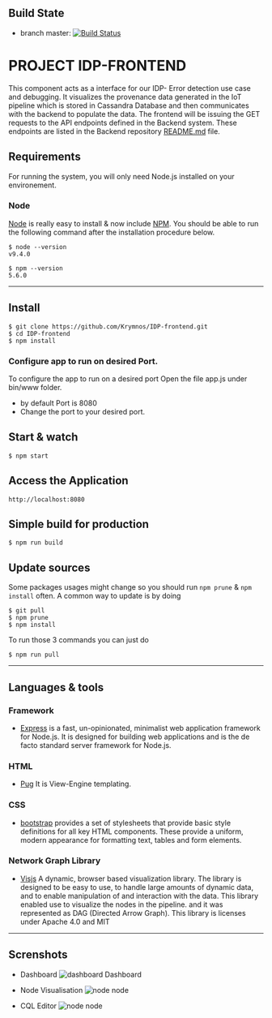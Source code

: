 ## Build State

* branch master: [![Build Status](https://travis-ci.org/Krymnos/IDP-frontend.svg?branch=master)](https://travis-ci.org/Krymnos/IDP-frontend)

# PROJECT IDP-FRONTEND

This component acts as a interface for our IDP- Error detection use case and debugging. It visualizes the provenance data generated in the IoT pipeline which is stored in Cassandra Database and then communicates with the backend to populate the data. The frontend will be issuing the GET requests to the API endpoints defined in the Backend system. These endpoints are listed in the Backend repository [README.md](https://github.com/Krymnos/IDP-backend) file.

## Requirements

For running the system, you will only need Node.js installed on your environement.

### Node

[Node](http://nodejs.org/) is really easy to install & now include [NPM](https://npmjs.org/).
You should be able to run the following command after the installation procedure
below.

    $ node --version
    v9.4.0

    $ npm --version
    5.6.0
---
## Install

    $ git clone https://github.com/Krymnos/IDP-frontend.git
    $ cd IDP-frontend
    $ npm install

### Configure app to run on desired Port.

To configure the app to run on a desired port
Open the file app.js under bin/www folder.

- by default Port is 8080
- Change the port to your desired port.

## Start & watch

    $ npm start
    
## Access the Application

    http://localhost:8080

## Simple build for production

    $ npm run build

## Update sources

Some packages usages might change so you should run `npm prune` & `npm install` often.
A common way to update is by doing

    $ git pull
    $ npm prune
    $ npm install

To run those 3 commands you can just do

    $ npm run pull

---

## Languages & tools

### Framework
- [Express](https://expressjs.com/) is a fast, un-opinionated, minimalist web application framework for Node.js. It is designed for building web applications and is the de facto standard server framework for Node.js.
### HTML

- [Pug](https://pugjs.org/) It is View-Engine templating.

### CSS

- [bootstrap](https://getbootstrap.com/) provides a set of stylesheets that provide basic style definitions for all key HTML components. These provide a uniform, modern appearance for formatting text, tables and form elements.

### Network Graph Library

- [Visjs](http://visjs.org/) A dynamic, browser based visualization library. The library is designed to be easy to use, to handle large amounts of dynamic data, and to enable manipulation of and interaction with the data. This library enabled use to visualize the nodes in the pipeline. and it was represented as DAG (Directed Arrow Graph). This library is licenses under Apache 4.0 and MIT

---
## Screnshots
 - Dashboard
 ![dashboard Dashboard](https://lh3.googleusercontent.com/HMZ9-ltqapKs0AR7U1gAgGTbzI5qc7A9ItoY3D6jqv7Ze_lp28BqqB6uawTY1yr_5oRy7FQAsH8xJ40oRVK0nv5H_v60c5Y1IBwGe9LIvIaZ7KcI0_iu9e9Jtv4wwZwhS6C_7aN4wvgThvcQSHilcrAMuOTpJe30KEqxUhg_4yIiNqXF3bYeZDOOV62JWSU0qDPfvMH8aozhQ4WQjYRPaGBSn1KjObbf1nuV3_LHXHfCyNfavoMeLxQmQbxZLuASnxjrvDLEq7GCqV03v_9UfOd8FWGghgGvpgnyMa5v8j4D3zHZQBtKKfpP_ezBbPTwsdujo-3-jfbcZ0BpDdYYQRx3QpBzfqkE7EP6IzmQaoSjOJIdGr0AHtVnU227vUsgFsa4Gjb4pz4ewCFUKxVG4uBD8cE8Pq5YgPNrryMuZ1VlL8hGDa6QyBLzupjMiBtSE1xG0qQAO2_wzVskUBoxU9BK0s306PuUM7my69t8vVyOD3U2Hl9khuG7Sd1bdRROIWjin_q-vsVtovP1kiEQo-CwXMNW-L2LqZV6sci6qWshaw0mgfCIdf_ICLkS-nMvqLyr9ibm_iLLV4cjgAm2m9fHV_kyQ8OaWHvrsjS0=w1902-h923-no)

- Node Visualisation
![node node](https://lh3.googleusercontent.com/y9O-iw6IApXvm5jVjRIqA7K1ULzc3x2VL6Pa4ipfOhdyZMwoc_CwKnDL4L6dHap2J2Slgfo0LgpKDo791Dbt7XkWpGxnzM0YCcGKOXikKiU6hD9CGs87ISNEi1-aIhwmt_2ID3dcdgGPV7EgFicGrBCOAgfRh40fsG7-wArB1Wqy0Nnr9BnpdnmmAdhzJUweFSLYwIr1KP4UCOZhg2pnuDI78BkxqP2DYtfcHl2-pTUEMYMhlPTsiPhjy_6PxOCat-vXUfLTWYojWJI6DRHwLZEfzWDF6hC0MGR-dF3UlPaPiKCahMXbbapBS1MJ7me8b2K0LN_lAY4finknskNLTclqt8aU-h_Xe_PROp7CU52Wpbiicxfn82fReaKIOo9u7J3Q7sZnvt6ddcw7jCxN1_Y4gmFQj_U0WPt_FZtPB0Ku4iqW5RwPQ1tJtJl_6AzFGjpYIKBxgefzYaI74qvT8PkHvWlTGuOMepPd1Jw51w-B9Tm2Mr9XhV_DCRwfhEZ6CEGQ6ZAjQ8Sue0dF64ldSWvvnRPSj5rUinGm6IXiHAyfOAJM6I-W2hynrZmHIsFqu2WEsB69ixa9flU9PBOvvSS6lUiOvbhrXEb5rzQI=w1748-h983-no)

- CQL Editor
![node node](https://lh3.googleusercontent.com/-o1vf-koWXhXPYy8NwRpKlfn94YSnp9ABWfnCSirV7Y3Ti0m94OD5b_4GjNwuf4kheCzgof7q-xnQJDX8LtGDMRlhOxK6VGnBVC2ON5ScUeXUSB_SOG8DKoVhxE3Cwq7iLa-4n6gwG0M7x-ifeRYREomY_uCvPYZaowtT7TBfHKj4uvfu8aIjzwczghRf_kjqO0v2yWv5KvjBGM1pZ2mkYv5FONHPX4bXWh79WPj-eRMCUh1hsLuwlnp_nPhfjZEsLSZIg-hBO6__k2stIfAW0qThwbFRcft1IvD-IjzMNrt2101dtbpBSb1PKtqrX93FORlPSXP7MjCWwMSwCJ65-dBhGUj5UytVDQFlMPHoubkOz2tvRHTSAKCWxaO9QArLwS2EOYVxmCnLBTaFWekR7oKboChhKt8KyfaP8jpUZJvO-dPokSZP3PTS_qfvhIVtVGT-ALD9xgBNz8CFpPm67YtWv3jUEmCqHmUoJhGDUsU5qWoESbbMPQoMY7a1xCKzpprdC325JLBDFK81V7pYQLOq8Ep9s4AS3kJo4xp0ZmskkzbM2WgGAJbu0p1NT5LuYr6tIZlWcDZqf9OqHMOzK62Vv-mER8G3zZGxRGc=w1023-h532-no)


